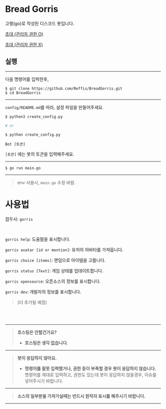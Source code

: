 # Bread Gorris

고랭(go)로 작성된 디스코드 봇입니다.

[초대 (관리자 권한 O)](https://discord.com/api/oauth2/authorize?client_id=862671849863512064&permissions=8&scope=bot)

[초대 (관리자 권한 X)](https://discord.com/api/oauth2/authorize?client_id=862671849863512064&permissions=0&scope=bot)

## 실행

---
다음 명령어를 입력한후,

```shell
$ git clone https://github.com/Reffis/BreadGorris.git
$ cd BreadGorris
```
---

`config/README.md`를 따라, 설정 파일을 만들어주세요.

```sh
$ python3 create_config.py

# or

$ python create_config.py
```

```
Bot [토큰]
```
`[토큰]` 에는 봇의 토큰을 입력해주세요.

---
```shell
$ go run main.go
```
---
> env 사용시, `main.go` 수정 바람. 


# 사용법

접두사: `gorris`

<br>

`gorris help`: 도움말을 표시합니다.

`gorris avatar [id or mention]`: 유저의 아바타를 가져옵니다.

`gorris choice [items]`: 랜덤으로 아이템을 고릅니다.

`gorris status [Text]`: 게임 상태를 업데이트합니다.

`gorris opensource`: 오픈소스의 정보를 표시합니다.

`gorris dev`: 개발자의 정보를 표시합니다.

> (더 추가될 예정)

<br><br>

---
> **호스팅은 안할건가요?**
> 
> * **호스팅은 생각 없습니다.** 
---
> **봇이 응답하지 않아요.**
> 
> * **명령어를 잘못 입력했거나, 권한 등이 부족할 경우 봇이 응답하지 않습니다.**
> 명령어를 제대로 입력하고, 권한도 있는데 봇이 응답하지 않을경우, 이슈를 넣어주시기 바랍니다.
---
> **소스의 일부분을 가져가실때는 반드시 원작자 표시를 해주시기 바랍니다.**
---